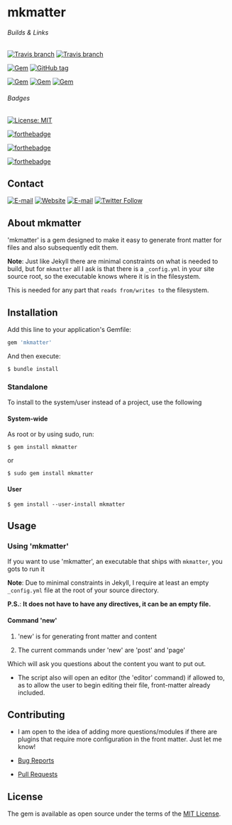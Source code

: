 # mkmatter

###### Builds & Links
[![Travis branch](https://img.shields.io/travis/IotaSpencer/mkmatter/dev.svg?style=for-the-badge)](https://travis-ci.org/IotaSpencer/mkmatter)
[![Travis branch](https://img.shields.io/travis/IotaSpencer/mkmatter/master.svg?style=for-the-badge)](https://travis-ci.org/IotaSpencer/mkmatter)

[![Gem](https://img.shields.io/gem/v/mkmatter.svg?style=for-the-badge)](https://rubygems.org/gems/mkmatter)
[![GitHub tag](https://img.shields.io/github/tag/IotaSpencer/mkmatter.svg?style=for-the-badge)](https://github.com/IotaSpencer/mkmatter/tree/v3.0.26)


[![Gem](https://img.shields.io/gem/dt/mkmatter.svg?style=for-the-badge)](https://rubygems.org/gems/mkmatter)
[![Gem](https://img.shields.io/gem/dtv/mkmatter.svg?style=for-the-badge)](https://rubygems.org/gems/mkmatter)
[![Gem](https://img.shields.io/gem/dv/mkmatter/3.0.26.svg?style=for-the-badge)](https://github.com/IotaSpencer/mkmatter/tree/v3.0.26)

###### Badges

[![License: MIT](https://img.shields.io/badge/License-MIT-yellow.svg?style=for-the-badge)](https://opensource.org/licenses/MIT)

[![forthebadge](https://forthebadge.com/images/badges/uses-badges.svg)](https://forthebadge.com)

[![forthebadge](https://forthebadge.com/images/badges/built-with-love.svg)](https://forthebadge.com)

[![forthebadge](https://forthebadge.com/images/badges/uses-git.svg)](https://forthebadge.com)



## Contact

[![E-mail](https://img.shields.io/badge/Email-Me-green.svg?style=for-the-badge)](mailto:me@iotaspencer.me)
[![Website](https://img.shields.io/website-up-down-green-red/https/iotaspencer.me.svg?label=My%20Site%20-%20IotaSpencer%2Eme&style=for-the-badge)](https://iotaspencer.me)
[![E-mail](https://img.shields.io/badge/mkmatter%20on%20IotaSpencer%2eme-Project-green.svg?style=for-the-badge)](https://iotaspencer.me/projects/mkmatter)
[![Twitter Follow](https://img.shields.io/twitter/follow/IotaEcode.svg?label=Follow%20Me%20on%20Twitter&style=for-the-badge)](https://twitter.com/IotaEcode)

## About mkmatter

'mkmatter' is a gem designed to make it easy to generate front matter for files and also subsequently edit them.

**Note**: Just like Jekyll there are minimal constraints on what is needed to build, but for `mkmatter` all I ask is that there is a `_config.yml` in your site source root, so the executable knows where it is in the filesystem.

This is needed for any part that `reads from/writes to` the filesystem.

## Installation

Add this line to your application's Gemfile:

```ruby
gem 'mkmatter'
```

And then execute:

    $ bundle install

### Standalone

To install to the system/user instead of a project, use the following

#### System-wide
As root or by using sudo, run:

```$ gem install mkmatter```

or

```$ sudo gem install mkmatter```

#### User

```$ gem install --user-install mkmatter```

## Usage

### Using 'mkmatter'

If you want to use 'mkmatter', an executable that ships with `mkmatter`, you gots to run it

**Note**: Due to minimal constraints in Jekyll, I require at least an empty `_config.yml` file at the root of your source directory. 

**P.S.**: **It does not have to have any directives, it can be an empty file.**

#### Command 'new'

 1. 'new' is for generating front matter and content
 
 1. The current commands under 'new' are 'post' and 'page'
 
Which will ask you questions about the content you want to put out. 
* The script also will open an editor (the 'editor' command) if allowed to, as to allow the user to begin editing their file, front-matter already included.

## Contributing

* I am open to the idea of adding more questions/modules if there are plugins that require more configuration in the front matter. Just let me know!

* [Bug Reports](https://github.com/IotaSpencer/mkmatter/issues)
* [Pull Requests](https://github.com/IotaSpencer/mkmatter/pulls)

<!--
**Tutorial**: [mkmatter Tutorial on IotaSpencer.me](https://iotaspencer.me/2018-02-XX-mkmatter-tutorial)
-->

## License

The gem is available as open source under the terms of the [MIT License](https://opensource.org/licenses/MIT).
